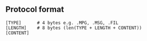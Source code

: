 ## Protocol format

```
[TYPE]      # 4 bytes e.g. .MPG, .MSG, .FIL
[LENGTH]    # 8 bytes (len(TYPE + LENGTH + CONTENT))
[CONTENT]
```